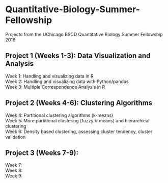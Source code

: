 # Quantitative-Biology-Summer-Fellowship
Projects from the UChicago BSCD Quantitative Biology Summer Fellowship 2018 

## Project 1 (Weeks 1-3): Data Visualization and Analysis
Week 1: Handling and visualizing data in R\
Week 2: Handling and visualizing data with Python/pandas \
Week 3: Multiple Correspondence Analysis in R 

## Project 2 (Weeks 4-6): Clustering Algorithms
Week 4: Partitional clustering algorithms (k-means) \
Week 5: More partitional clustering (fuzzy k-means) and hierarchical clustering \
Week 6: Density based clustering, assessing cluster tendency, cluster validation

## Project 3 (Weeks 7-9):
Week 7:\
Week 8:\
Week 9:
